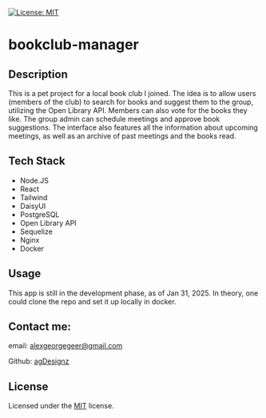 [![License: MIT](https://img.shields.io/badge/License-MIT-yellow.svg)](https://opensource.org/licenses/MIT)

# bookclub-manager

## Description

This is a pet project for a local book club I joined. The idea is to allow users (members of the club) to search for books and suggest them to the group, utilizing the Open Library API. Members can also vote for the books they like. The group admin can schedule meetings and approve book suggestions. The interface also features all the information about upcoming meetings, as well as an archive of past meetings and the books read.

## Tech Stack

- Node.JS
- React
- Tailwind
- DaisyUI
- PostgreSQL
- Open Library API
- Sequelize
- Nginx
- Docker

## Usage

This app is still in the development phase, as of Jan 31, 2025. In theory, one could clone the repo and set it up locally in docker.

## Contact me:

email: [alexgeorgegeer@gmail.com](alexgeorgegeer@gmail.com)

Github: [agDesignz](https://github.com/agDesignz)

## License

Licensed under the [MIT](https://opensource.org/license/mit/) license.
